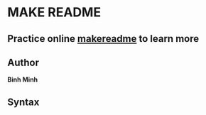 # MAKE README 

## Practice online [makereadme](https://www.makeareadme.com/) to learn more

## Author
   **Binh Minh**
## Syntax
 

